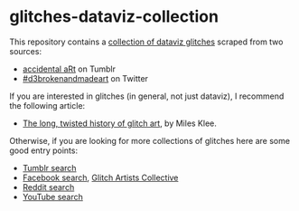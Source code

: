 # glitches-dataviz-collection

This repository contains a [collection of dataviz glitches](https://romsson.github.io/glitches-dataviz-collection/table.html) scraped from two sources:

* [accidental aRt](http://accidental-art.tumblr.com/) on Tumblr
* [#d3brokenandmadeart](https://twitter.com/search?src=typd&q=d3brokenandmadeart) on Twitter

If you are interested in glitches (in general, not just dataviz), I recommend the following article:

* [The long, twisted history of glitch art](http://kernelmag.dailydot.com/issue-sections/features-issue-sections/12265/glitch-art-history/), by Miles Klee.
 
Otherwise, if you are looking for more collections of glitches here are some good entry points:

* [Tumblr search](https://www.tumblr.com/search/glitch+art)
* [Facebook search](https://www.facebook.com/search/top/?q=glitch%20art), [Glitch Artists Collective](https://www.facebook.com/glitchartistscollective)
* [Reddit search](https://www.reddit.com/r/glitch_art)
* [YouTube search](https://www.youtube.com/results?search_query=glitch+art)
